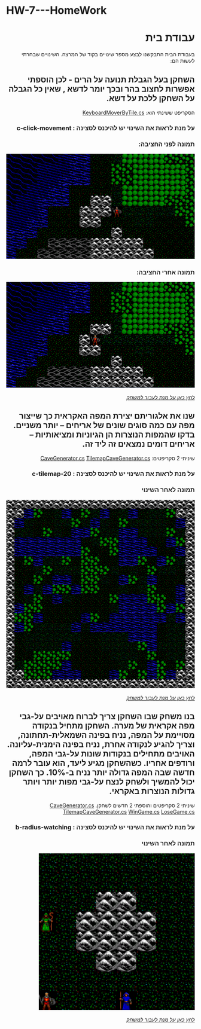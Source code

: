 # HW-7---HomeWork

<div dir="rtl" lang="he">

# עבודת בית
  בעבודת הבית התבקשנו לבצע מספר שינויים בקוד של המרצה.
  השינויים שבחרתי לעשות הם:
  

  
## השחקן בעל הגבלת תנועה על הרים - לכן הוספתי אפשרות לחצוב בהר ובכך יומר לדשא , שאין כל הגבלה על השחקן ללכת על דשא.
  

  
  הסקריפט ששינתי הוא:
  [KeyboardMoverByTile.cs](https://github.com/S-K-Game/HW-7---HomeWork/blob/main/Assets/Scripts/2-player/KeyboardMoverByTile.cs)
  
  ### על מנת לראות את השינוי יש להיכנס לסצינה : c-click-movement
  
  ### תמונה לפני החציבה:
  
  ![](https://github.com/S-K-Game/HW-7---HomeWork/blob/main/before1.PNG)
  
  ### תמונה אחרי החציבה:
  
  ![](https://github.com/S-K-Game/HW-7---HomeWork/blob/main/after1.PNG)
  
  
[*לחץ כאן על מנת לעבור למשחק*](https://sivan-koral.itch.io/quarrying-in-the-mountains)
  
  
  
  ## שנו את אלגוריתם יצירת המפה האקראית כך שייצור מפה עם כמה סוגים שונים של אריחים – יותר משניים. בדקו שהמפות הנוצרות הן הגיוניות ומציאותיות – אריחים דומים נמצאים זה ליד זה.
  
  שיניתי 2 סקריפטים:
  [CaveGenerator.cs](https://github.com/S-K-Game/HW-7---HomeWork/blob/main/Assets/Scripts/4-generation/CaveGenerator.cs)
  [TilemapCaveGenerator.cs](https://github.com/S-K-Game/HW-7---HomeWork/blob/main/Assets/Scripts/4-generation/TilemapCaveGenerator.cs)
  
  ### על מנת לראות את השינוי יש להיכנס לסצינה : c-tilemap-20
  
  ### תמונה לאחר השינוי
  ![](https://github.com/S-K-Game/HW-7---HomeWork/blob/main/newOrder.PNG)
  
  
[*לחץ כאן על מנת לעבור למשחק*](https://sivan-koral.itch.io/different-arrangement-for-tiles)
  
  
  ## בנו משחק שבו השחקן צריך לברוח  מאויבים על-גבי מפה אקראית של מערה. השחקן מתחיל בנקודה מסויימת על המפה, נניח בפינה השמאלית-תחתונה, וצריך להגיע לנקודה אחרת, נניח בפינה הימנית-עליונה. האויבים מתחילים בנקודות שונות על-גבי המפה, ורודפים אחריו. כשהשחקן מגיע ליעד, הוא עובר לרמה חדשה שבה המפה גדולה יותר נניח ב-10%. כך השחקן יכול להמשיך ולשחק לנצח על-גבי מפות יותר ויותר גדולות הנוצרות באקראי.
  
  
שיניתי 2 סקריפטים והוספתי 2 חדשים לשחקן.
  [CaveGenerator.cs](https://github.com/S-K-Game/HW-7-HomeWork-GameWithEnemy/blob/main/Assets/Scripts/4-generation/CaveGenerator.cs)
  [TilemapCaveGenerator.cs](https://github.com/S-K-Game/HW-7-HomeWork-GameWithEnemy/blob/main/Assets/Scripts/4-generation/TilemapCaveGenerator.cs)
   [WinGame.cs](https://github.com/S-K-Game/HW-7-HomeWork-GameWithEnemy/blob/main/Assets/WinGame.cs)
  [LoseGame.cs](https://github.com/S-K-Game/HW-7-HomeWork-GameWithEnemy/blob/main/Assets/LoseGame.cs)

  
  ### על מנת לראות את השינוי יש להיכנס לסצינה : b-radius-watching
  
### תמונה לאחר השינוי

![](https://github.com/S-K-Game/HW-7---HomeWork/blob/main/enemies.PNG)
  
  
[*לחץ כאן על מנת לעבור למשחק*](https://sivan-koral.itch.io/game-with-enemies) 




</div>
